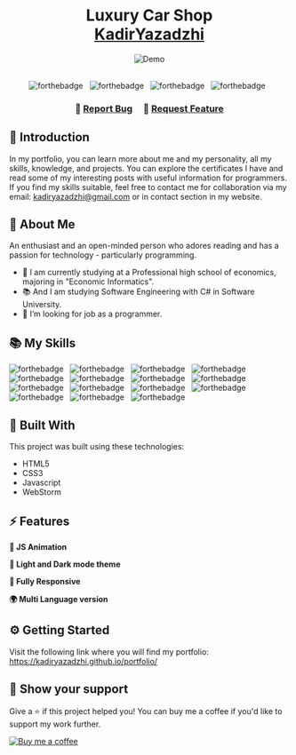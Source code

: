 <h1 align="center">
  Luxury Car Shop<br/>
  <a href="https://kadiryazadzhi.github.io/portfolio/" target="_blank">KadirYazadzhi</a>
</h1>
<div align="center">
  <img alt="Demo" src="Image/MyWebsite Image for Github.png" />
</div>

<br/>

<center>

<div align="center">
  
![forthebadge](https://img.shields.io/badge/HTML5-E34F26?style=for-the-badge&logo=html5&logoColor=white) &nbsp;
![forthebadge](https://img.shields.io/badge/CSS3-1572B6?style=for-the-badge&logo=css3&logoColor=white) &nbsp;
![forthebadge](https://img.shields.io/badge/JavaScript-F7DF1E?style=for-the-badge&logo=javascript&logoColor=black) &nbsp;
![forthebadge](https://img.shields.io/badge/WebStorm-000000?style=for-the-badge&logo=WebStorm&logoColor=white) &nbsp;

</div>


</center>

<h3 align="center">
    🔹
    <a href="https://kadiryazadzhi.github.io/portfolio/index.html#contact">Report Bug</a> &nbsp; &nbsp;
    🔹
    <a href="https://kadiryazadzhi.github.io/portfolio/index.html#contact">Request Feature</a>
</h3>

## 📖 Introduction
In my portfolio, you can learn more about me and my personality, all my skills, knowledge, and projects. You can explore the certificates I have and read some of my interesting posts with useful information for programmers. If you find my skills suitable, feel free to contact me for collaboration via my email: kadiryazadzhi@gmail.com or in contact section in my website.


## 🙂 About Me
An enthusiast and an open-minded person who adores reading and has a passion for technology - particularly programming.
- 🌱 I am currently studying at a Professional high school of economics, majoring in "Economic Informatics".
- 📚 And I am studying Software Engineering with C# in Software University.
- 🤔 I’m looking for job as a programmer.

## 📚 My Skills
![forthebadge](https://img.shields.io/badge/HTML5-E34F26?style=for-the-badge&logo=html5&logoColor=white) &nbsp;
![forthebadge](https://img.shields.io/badge/CSS3-1572B6?style=for-the-badge&logo=css3&logoColor=white) &nbsp;
![forthebadge](https://img.shields.io/badge/Bootstrap-563D7C?style=for-the-badge&logo=bootstrap&logoColor=white) &nbsp;
![forthebadge](https://img.shields.io/badge/Tailwind_CSS-38B2AC?style=for-the-badge&logo=tailwind-css&logoColor=white) &nbsp;
![forthebadge](https://img.shields.io/badge/JavaScript-F7DF1E?style=for-the-badge&logo=javascript&logoColor=black) &nbsp;
![forthebadge](https://img.shields.io/badge/TypeScript-007ACC?style=for-the-badge&logo=typescript&logoColor=white) &nbsp;
![forthebadge](https://img.shields.io/badge/Python-14354C?style=for-the-badge&logo=python&logoColor=white) &nbsp;
![forthebadge](https://img.shields.io/badge/C%2B%2B-00599C?style=for-the-badge&logo=c%2B%2B&logoColor=white) &nbsp;
![forthebadge](https://img.shields.io/badge/C%23-239120?style=for-the-badge&logo=c-sharp&logoColor=white) &nbsp;
![forthebadge](https://img.shields.io/badge/MySQL-00000F?style=for-the-badge&logo=mysql&logoColor=white) &nbsp;
![forthebadge](https://img.shields.io/badge/PostgreSQL-316192?style=for-the-badge&logo=postgresql&logoColor=white) &nbsp;
![forthebadge](https://img.shields.io/badge/GIT-E44C30?style=for-the-badge&logo=git&logoColor=white) &nbsp;
![forthebadge](https://img.shields.io/badge/Microsoft_Office-D83B01?style=for-the-badge&logo=microsoft-office&logoColor=white) &nbsp;
![forthebadge](https://img.shields.io/badge/WebStorm-000000?style=for-the-badge&logo=WebStorm&logoColor=white) &nbsp;
![forthebadge](https://img.shields.io/badge/CLion-000000?style=for-the-badge&logo=clion&logoColor=white) &nbsp;



## 🔨 Built With
This project was built using these technologies:
- HTML5
- CSS3
- Javascript
- WebStorm


## ⚡ Features
**📖 JS Animation** <br>

**🎨 Light and Dark mode theme** <br>

**📱 Fully Responsive** <br>

**🌍 Multi Language version**


## ⚙️ Getting Started
Visit the following link where you will find my portfolio: https://kadiryazadzhi.github.io/portfolio/


## 🙏 Show your support
Give a ⭐️ if this project helped you! You can buy me a coffee if you'd like to support my work further.

<a href="https://www.buymeacoffee.com/kadiryazadzhi" rel="nofollow">
<img src="https://img.buymeacoffee.com/button-api/?text=Buy me a coffee&amp;emoji=☕&amp;slug=kadiryazadzhi&amp;button_colour=FFDD00&amp;font_colour=ffffff&amp;font_family=Cookie&amp;outline_colour=000000&amp;coffee_colour=FFDD00" alt="Buy me a coffee" style="max-width:100%;">
  </a>
